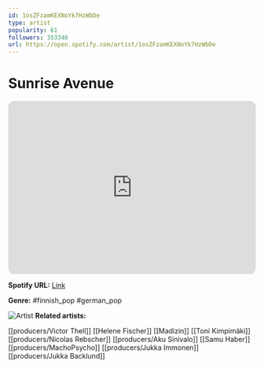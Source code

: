 ```yaml
---
id: 1osZFzamKEXNoYk7HzWbDe
type: artist
popularity: 61
followers: 353340
url: https://open.spotify.com/artist/1osZFzamKEXNoYk7HzWbDe
---
```

# Sunrise Avenue

<iframe style="border-radius:12px" src="https://open.spotify.com/embed/artist/1osZFzamKEXNoYk7HzWbDe" width="100%" height="352" frameBorder="0" allowfullscreen="" allow="autoplay; clipboard-write; encrypted-media; fullscreen; picture-in-picture" loading="lazy"></iframe>

**Spotify URL:** [Link](https://open.spotify.com/artist/1osZFzamKEXNoYk7HzWbDe)

**Genre:**  #finnish_pop #german_pop

![Artist](https://i.scdn.co/image/ab6761610000e5ebdedb489218089b5973fc6020)
**Related artists:**

[[producers/Victor Thell]]
[[Helene Fischer]]
[[Madizin]]
[[Toni Kimpimäki]]
[[producers/Nicolas Rebscher]]
[[producers/Aku Sinivalo]]
[[Samu Haber]]
[[producers/MachoPsycho]]
[[producers/Jukka Immonen]]
[[producers/Jukka Backlund]]
